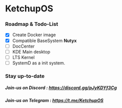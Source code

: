 # KetchupOS

### Roadmap & Todo-List
- [x]  Create Docker image
- [x]  Compatible BaseSystem **Nutyx**
- [ ]  DocCenter
- [ ]  KDE Main desktop
- [ ]  LTS Kernel
- [ ]  SystemD as a init system.

### Stay up-to-date  

##### Join-us on Discord : https://discord.gg/pJyKDYf3Cg
##### Join-us on Telegram : https://t.me/KetchupOS
